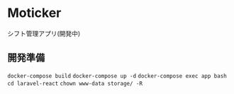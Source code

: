 # Moticker
シフト管理アプリ(開発中)

## 開発準備
` docker-compose build `
` docker-compose up -d `
` docker-compose exec app bash `
` cd laravel-react `
` chown www-data storage/ -R `

